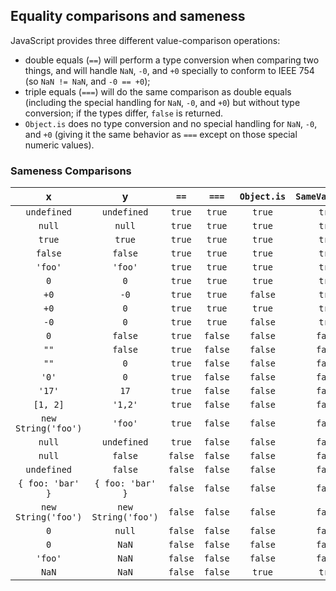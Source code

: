 ## Equality comparisons and sameness

JavaScript provides three different value-comparison operations:

- double equals (`==`) will perform a type conversion when comparing two things, and will handle `NaN`, `-0`, and `+0` specially to conform to IEEE 754 (so `NaN != NaN`, and `-0 == +0`);
- triple equals (`===`) will do the same comparison as double equals (including the special handling for `NaN`, `-0`, and `+0`) but without type conversion; if the types differ, `false` is returned.
- `Object.is` does no type conversion and no special handling for `NaN`, `-0`, and `+0` (giving it the same behavior as `===` except on those special numeric values).

### Sameness Comparisons

|          x          |          y          |  `==`   |  `===`  | `Object.is` | `SameValueZero` |
| :-----------------: | :-----------------: | :-----: | :-----: | :---------: | :-------------: |
|     `undefined`     |     `undefined`     | `true`  | `true`  |   `true`    |     `true`      |
|       `null`        |       `null`        | `true`  | `true`  |   `true`    |     `true`      |
|       `true`        |       `true`        | `true`  | `true`  |   `true`    |     `true`      |
|       `false`       |       `false`       | `true`  | `true`  |   `true`    |     `true`      |
|       `'foo'`       |       `'foo'`       | `true`  | `true`  |   `true`    |     `true`      |
|         `0`         |         `0`         | `true`  | `true`  |   `true`    |     `true`      |
|        `+0`         |        `-0`         | `true`  | `true`  |   `false`   |     `true`      |
|        `+0`         |         `0`         | `true`  | `true`  |   `true`    |     `true`      |
|        `-0`         |         `0`         | `true`  | `true`  |   `false`   |     `true`      |
|         `0`         |       `false`       | `true`  | `false` |   `false`   |     `false`     |
|        `""`         |       `false`       | `true`  | `false` |   `false`   |     `false`     |
|        `""`         |         `0`         | `true`  | `false` |   `false`   |     `false`     |
|        `'0'`        |         `0`         | `true`  | `false` |   `false`   |     `false`     |
|       `'17'`        |        `17`         | `true`  | `false` |   `false`   |     `false`     |
|      `[1, 2]`       |       `'1,2'`       | `true`  | `false` |   `false`   |     `false`     |
| `new String('foo')` |       `'foo'`       | `true`  | `false` |   `false`   |     `false`     |
|       `null`        |     `undefined`     | `true`  | `false` |   `false`   |     `false`     |
|       `null`        |       `false`       | `false` | `false` |   `false`   |     `false`     |
|     `undefined`     |       `false`       | `false` | `false` |   `false`   |     `false`     |
|  `{ foo: 'bar' }`   |  `{ foo: 'bar' }`   | `false` | `false` |   `false`   |     `false`     |
| `new String('foo')` | `new String('foo')` | `false` | `false` |   `false`   |     `false`     |
|         `0`         |       `null`        | `false` | `false` |   `false`   |     `false`     |
|         `0`         |        `NaN`        | `false` | `false` |   `false`   |     `false`     |
|       `'foo'`       |        `NaN`        | `false` | `false` |   `false`   |     `false`     |
|        `NaN`        |        `NaN`        | `false` | `false` |   `true`    |     `true`      |